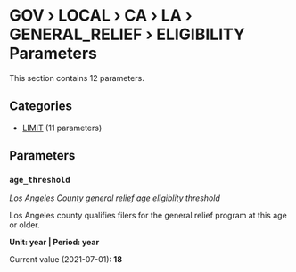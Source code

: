 # GOV › LOCAL › CA › LA › GENERAL_RELIEF › ELIGIBILITY Parameters

This section contains 12 parameters.

## Categories

- [LIMIT](limit/index.md) (11 parameters)

## Parameters

### `age_threshold`
*Los Angeles County general relief age eligiblity threshold*

Los Angeles county qualifies filers for the general relief program at this age or older.

**Unit: year | Period: year**

Current value (2021-07-01): **18**

